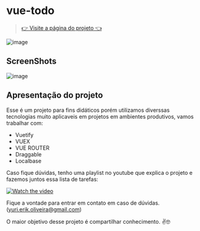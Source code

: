 # vue-todo

> [👉 Visite a página do projeto 👈](https://aula-vue-todo.netlify.app/)

![image](https://user-images.githubusercontent.com/44410208/127399567-ee45cb10-9296-4f1d-bb30-da736c748972.png)

## ScreenShots

![image](https://user-images.githubusercontent.com/44410208/127399811-156578d1-80d6-4119-8857-5cfbd73a9059.png)



## Apresentação do projeto
Esse é um projeto para fins didáticos porém utilizamos diverssas tecnologias muito aplicaveis em projetos em ambientes produtivos, vamos trabalhar com:

- Vuetify
- VUEX
- VUE ROUTER
- Draggable
- Localbase

Caso fique dúvidas, tenho uma playlist no youtube que explica o projeto e fazemos juntos essa lista de tarefas:

[![Watch the video](https://user-images.githubusercontent.com/44410208/127400712-2850ba05-ddaa-42ba-ab00-2ac625b168ec.png)](https://youtu.be/fL2BAYzCIZs)

Fique a vontade para entrar em contato em caso de dúvidas. (yuri.erik.oliveira@gmail.com)

O maior objetivo desse projeto é compartilhar conhecimento. ✌️🤓
